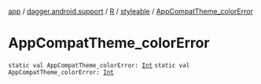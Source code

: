 [app](../../../index.md) / [dagger.android.support](../../index.md) / [R](../index.md) / [styleable](index.md) / [AppCompatTheme_colorError](./-app-compat-theme_color-error.md)

# AppCompatTheme_colorError

`static val AppCompatTheme_colorError: `[`Int`](https://kotlinlang.org/api/latest/jvm/stdlib/kotlin/-int/index.html)
`static val AppCompatTheme_colorError: `[`Int`](https://kotlinlang.org/api/latest/jvm/stdlib/kotlin/-int/index.html)